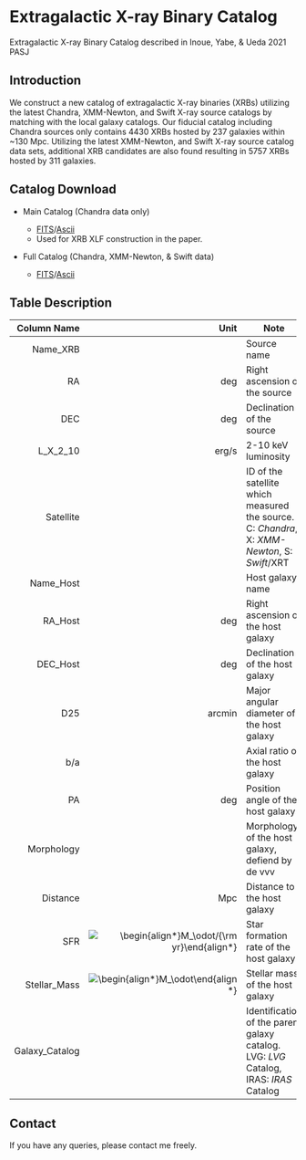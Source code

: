 # Extragalactic X-ray Binary Catalog
Extragalactic X-ray Binary Catalog described in Inoue, Yabe, &amp; Ueda 2021 PASJ

## Introduction
We construct a new catalog of extragalactic X-ray binaries (XRBs) utilizing the latest Chandra, XMM-Newton, and Swift X-ray source catalogs by matching with the local galaxy catalogs. Our fiducial catalog including Chandra sources only contains 4430 XRBs hosted by 237 galaxies within ~130 Mpc. Utilizing the latest XMM-Newton, and Swift X-ray source catalog data sets, additional XRB candidates are also found resulting in 5757 XRBs hosted by 311 galaxies.

## Catalog Download

- Main Catalog (Chandra data only)
  - [FITS](./exrb_catalog_CSC2_compact.fits)/[Ascii](./exrb_catalog_CSC2_compact.dat)
  - Used for XRB XLF construction in the paper.
  
- Full Catalog (Chandra, XMM-Newton, & Swift data)
  - [FITS](./exrb_catalog_CXS_compact.fits)/[Ascii](./exrb_catalog_CXS_compact.dat)
## Table Description
  Column Name| Unit|Note|
------------------:|  -----:  |---|
Name_XRB||Source name|
RA|deg|Right ascension of the source|
DEC|deg|Declination of the source|
L_X_2_10|erg/s|2-10 keV luminosity|
Satellite||ID of the satellite which measured the source. C: _Chandra_, X: _XMM-Newton_, S: _Swift_/XRT|
Name_Host||Host galaxy name|
RA_Host|deg|Right ascension of the host galaxy|
DEC_Host|deg|Declination of the host galaxy|
D25|arcmin|Major angular diameter of the host galaxy|
b/a||Axial ratio of the host galaxy|
PA|deg|Position angle of the host galaxy|
Morphology||Morphology of the host galaxy, defiend by de vvv|
Distance|Mpc|Distance to the host galaxy|
SFR|<img src="https://render.githubusercontent.com/render/math?math=%5Cdisplaystyle+%5Cbegin%7Balign%2A%7D%0AM_%5Codot%2F%7B%5Crm+yr%7D%0A%5Cend%7Balign%2A%7D%0A" alt="\begin{align*}M_\odot/{\rm yr}\end{align*}">|Star formation rate of the host galaxy|
Stellar_Mass|![\begin{align*}M_\odot\end{align*}](https://render.githubusercontent.com/render/math?math=%5Cdisplaystyle+%5Cbegin%7Balign%2A%7D%0AM_%5Codot%0A%5Cend%7Balign%2A%7D%0A)|Stellar mass of the host galaxy|
Galaxy_Catalog||Identification of the parent galaxy catalog. LVG: _LVG_ Catalog, IRAS: _IRAS_ Catalog|

 
## Contact
If you have any queries, please contact me freely.

